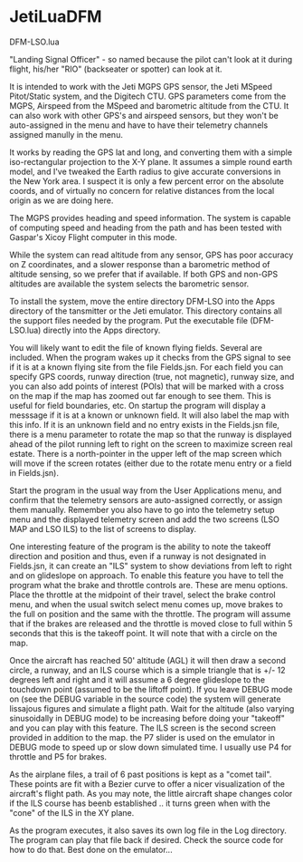 # JetiLuaDFM

DFM-LSO.lua

"Landing Signal Officer" - so named because the pilot can't look at it during flight, his/her "RIO" (backseater or spotter) 
can look at it.

It is intended to work with the Jeti MGPS GPS sensor, the Jeti MSpeed Pitot/Static system, and the Digitech CTU. GPS parameters
come from the MGPS, Airspeed from the MSpeed and barometric altitude from the CTU. It can also work with other GPS's and airspeed 
sensors, but they won't be auto-assigned in the menu and have to have their telemetry channels assigned manully in the menu.

It works by reading the GPS lat and long, and converting them with a simple iso-rectangular projection to the X-Y plane. 
It assumes a simple round earth model, and I've tweaked the Earth radius to give accurate conversions in the New York area.
I suspect it is only a few percent error on the absolute coords, and of virtually no concern for relative distances from the local
origin as we are doing here.

The MGPS provides heading and speed information. The system is capable of computing speed and heading from the path and has been 
tested with Gaspar's Xicoy Flight computer in this mode.

While the system can read altitude from any sensor, GPS has poor accuracy on Z coordinates, and a slower response than a barometric
method of altitude sensing, so we prefer that if available. If both GPS and non-GPS altitudes are available the system selects
the barometric sensor.

To install the system, move the entire directory DFM-LSO into the Apps directory of the tansmitter or the Jeti emulator. This
directory contains all the support files needed by the program. Put the executable file (DFM-LSO.lua) directly into the Apps 
directory.

You will likely want to edit the file of known flying fields. Several are included. When the program wakes up it checks from the
GPS signal to see if it is at a known flying site from the file Fields.jsn. For each field you can specify GPS coords, runway 
direction (true, not magnetic), runway size, and you can also add points of interest (POIs) that will be marked with a cross
on the map if the map has zoomed out far enough to see them. This is useful for field boundaries, etc. On startup the program will
display a messsage if it is at a known or unknown field. It will also label the map with this info. If it is an unknown field and 
no entry exists in the Fields.jsn file, there is a menu parameter to rotate the map so that the runway is displayed ahead of the
pilot running left to right on the screen to maximize screen real estate. There is a north-pointer in the upper left of the map
screen which will move if the screen rotates (either due to the rotate menu entry or a field in Fields.jsn).

Start the program in the usual way from the User Applications menu, and confirm that the telemetry sensors are auto-assigned
correctly, or assign them manually. Remember you also have to go into the telemetry setup menu and the displayed telemetry screen 
and add the two screens (LSO MAP and LSO ILS) to the list of screens to display.

One interesting feature of the program is the ability to note the takeoff direction and position and thus, even if a runway is
not designated in Fields.jsn, it can create an "ILS" system to show deviations from left to right and on glideslope on approach.
To enable this feature you have to tell the program what the brake and throttle controls are. These are menu options. Place the 
throttle at the midpoint of their travel, select the brake control menu, and when the usual switch select menu comes up, move 
brakes to the full on position and the same with the throttle. The program will assume that if the brakes are released and the 
throttle is moved close to full within 5 seconds that this is the takeoff point. It will note that with a circle on the map.

Once the aircraft has reached 50' altitude (AGL) it will then draw a second circle, a runway, and an ILS course which is a simple 
triangle that is +/- 12 degrees left and right and it will assume a 6 degree glideslope to the touchdown point (assumed to be the
liftoff point). If you leave DEBUG mode on (see the DEBUG variable in the source code) the system will generate lissajous figures
and simulate a flight path. Wait for the altitude (also varying sinusoidally in DEBUG mode) to be increasing before doing your 
"takeoff" and you can play with this feature. The ILS screen is the second screen provided in addition to the map. the P7 slider 
is used on the emulator in DEBUG mode to speed up or slow down simulated time. I usually use P4 for throttle and P5 for brakes.

As the airplane files, a trail of 6 past positions is kept as a "comet tail". These points are fit with a Bezier curve to offer
a nicer visualization of the aircraft's flight path. As you may note, the little aircraft shape changes color if the ILS course 
has beenb established .. it turns green when with the "cone" of the ILS in the XY plane.

As the program executes, it also saves its own log file in the Log directory. The program can play that file back if desired. 
Check the source code for how to do that. Best done on the emulator...
